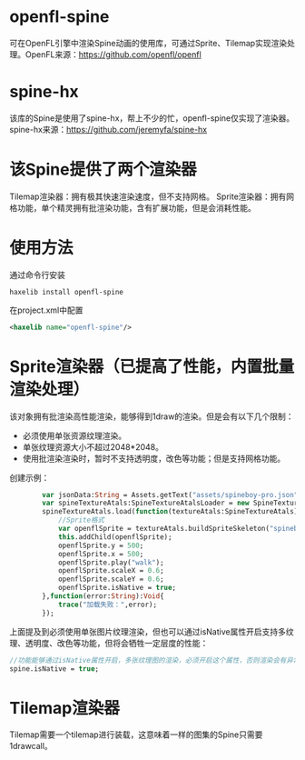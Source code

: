 # openfl-spine
可在OpenFL引擎中渲染Spine动画的使用库，可通过Sprite、Tilemap实现渲染处理。OpenFL来源：https://github.com/openfl/openfl

# spine-hx
该库的Spine是使用了spine-hx，帮上不少的忙，openfl-spine仅实现了渲染器。spine-hx来源：https://github.com/jeremyfa/spine-hx

# 该Spine提供了两个渲染器
Tilemap渲染器：拥有极其快速渲染速度，但不支持网格。
Sprite渲染器：拥有网格功能，单个精灵拥有批渲染功能，含有扩展功能，但是会消耗性能。

# 使用方法
通过命令行安装
```shell
haxelib install openfl-spine
```
在project.xml中配置
```xml
<haxelib name="openfl-spine"/>
```

# Sprite渲染器（已提高了性能，内置批量渲染处理）
该对象拥有批渲染高性能渲染，能够得到1draw的渲染。但是会有以下几个限制：
- 必须使用单张资源纹理渲染。
- 单张纹理资源大小不超过2048*2048。
- 使用批渲染渲染时，暂时不支持透明度，改色等功能；但是支持网格功能。

创建示例：
```haxe
        var jsonData:String = Assets.getText("assets/spineboy-pro.json");
        var spineTextureAtals:SpineTextureAtalsLoader = new SpineTextureAtalsLoader("assets/spineboy-pro.atlas",["assets/spineboy-pro.png"]);
        spineTextureAtals.load(function(textureAtals:SpineTextureAtals):Void{
            //Sprite格式
            var openflSprite = textureAtals.buildSpriteSkeleton("spineboy-pro",jsonData);
            this.addChild(openflSprite);
            openflSprite.y = 500;
            openflSprite.x = 500;
            openflSprite.play("walk");
            openflSprite.scaleX = 0.6;
            openflSprite.scaleY = 0.6;
            openflSprite.isNative = true;
        },function(error:String):Void{
            trace("加载失败：",error);
        });
```
上面提及到必须使用单张图片纹理渲染，但也可以通过isNative属性开启支持多纹理、透明度、改色等功能，但将会牺牲一定层度的性能：
```haxe
//功能能够通过isNative属性开启，多张纹理图的渲染，必须开启这个属性，否则渲染会有异常。
spine.isNative = true;
```
      
# Tilemap渲染器
Tilemap需要一个tilemap进行装载，这意味着一样的图集的Spine只需要1drawcall。
